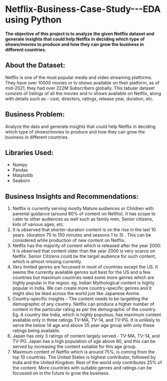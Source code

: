 # Netflix-Business-Case-Study---EDA using Python
**The objective of this project is to analyze the given Netflix dataset and generate insights that could help Netflix in deciding which type of shows/movies to produce and how they can grow the business in different countries.**

## About the Dataset:
Netflix is one of the most popular media and video streaming platforms. They have over 10000 movies or tv shows available on their platform, as of mid-2021, they had over 222M Subscribers globally. This tabular dataset consists of listings of all the movies and tv shows available on Netflix, along with details such as - cast, directors, ratings, release year, duration, etc.

## Business Problem:
Analyze the data and generate insights that could help Netflix in deciding which type of shows/movies to produce and how they can grow the business in different countries.

## Libraries Used:
- Numpy
- Pandas
- Matplotlib
- Seaborn
  
## Business Insights and Recommendations:
1. Netflix is currently serving mostly Mature audiences or Children with parental guidance (around 80% of content on Netflix). It has scope to cater to other audiences as well such as family men, Senior citizens, kids of various ages, etc.
2. It is observed that shorter-duration content is on the rise in the last 10 years. (duration 75 to 150 minutes and seasons 1 to 3) . This can be considered while production of new content on Netflix.
3. Netflix has the majority of content which is released after the year 2000. It is observed that content older than the year 2000 is very scarce on Netflix. Senior Citizens could be the target audience for such content, which is almost missing currently.
4. Very limited genres are focussed in most of countries except the US. It seems the currently available genres suit best for the US and a few countries but maximum countries need some more genres which are highly popular in the region. eg. Indian Mythological content is highly popular in India. We can create more country-specific genres and It might also be liked across the world just like Japanese Anime.
5. Country-specific insights - The content needs to be targetting the demographic of any country. Netflix can produce a higher number of content in the particular rating as per the demographic of the country. Eg. A country like India, which is highly populous, has maximum content available only in three ratings TV-MA, TV-14, and TV-PG. It is unlikely to serve the below 14 age and above 35 year age group with only these ratings being available.
6.  Japan has only 3 ratings of content largely served - TV-MA, TV-14, and TV-PG. Japan has a high population of age above 60, and this can be served by increasing the content suitable for this age group.
7.  Maximum content of Netflix which is around 75%, is coming from the top 10 countries. The United States is highest contributor, followed by India and the United Kingdom. Rest of the world only contributes 25% of the content. More countries with suitable genres and ratings can be focussed on in the future to grow the business.








